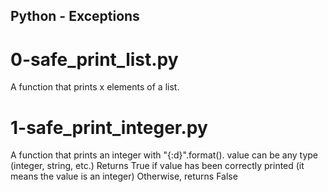 ## Python - Exceptions
# 0-safe_print_list.py
A function that prints x elements of a list.
# 1-safe_print_integer.py
A function that prints an integer with "{:d}".format().
value can be any type (integer, string, etc.)
Returns True if value has been correctly printed (it means the value is an integer) Otherwise, returns False

